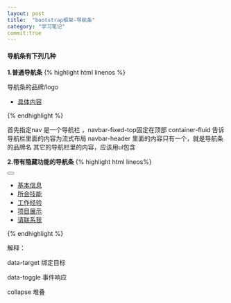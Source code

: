 ```yaml
---
layout: post
title:  "bootstrap框架-导航条"
category: "学习笔记"
commit:true
---
```


#### 导航条有下列几种
**1.普通导航条**
{% highlight html linenos %}
<nav class="navbar navbar-default navbar-fixed-top">
    <div class="container-fluid">
        <div class="navbar-header">
            <div class="navbar-brand">导航条的品牌/logo</div>     
        </div>
        <ul class="nav navbar-nav">
           <li><a href="#">具体内容</a></li>
        </ul>
    </div>
</nav>
{% endhighlight %}

首先指定nav 是一个导航栏 ，navbar-fixed-top固定在顶部
container-fluid 告诉导航栏里面的内容为流式布局
navbar-header 里面的内容只有一个，就是导航条的品牌名
其它的导航栏里的内容，应该用ul包含


**2.带有隐藏功能的导航条**
{% highlight html lineos%}
<!--导航条-->
 <nav class="navbar navbar-default navbar-fixed-top">
     <div class="container-fluid">
         <div class="navbar-header">
             <div class="navbar-brand">
                 <a href="#">
                     <span class="glyphicon glyphicon-home"></span>
                 </a>
             </div>
             <!-- 三个横线-->
             <button class="navbar-toggle" data-toggle="collapse" data-target="#divNav">
                 <span class="icon-bar"></span>
                 <span class="icon-bar"></span>
                 <span class="icon-bar"></span>
             </button>
         </div>
         <!-- 导航内容-->
         <div class="collapse navbar-collapse" id="divNav">
             <ul class="nav navbar-nav">
                 <li><a href="#info">基本信息</a></li>
                 <li><a href="#skill">所会技能</a></li>
                 <li><a href="#work">工作经验</a></li>
                 <li><a href="#projcet">项目展示</a></li>
                 <li><a href="#contact">请联系我</a></li>
             </ul>
         </div>
     </div>
 </nav>
{% endhighlight %}

解释：

data-target 绑定目标

data-toggle 事件响应

collapse 堆叠